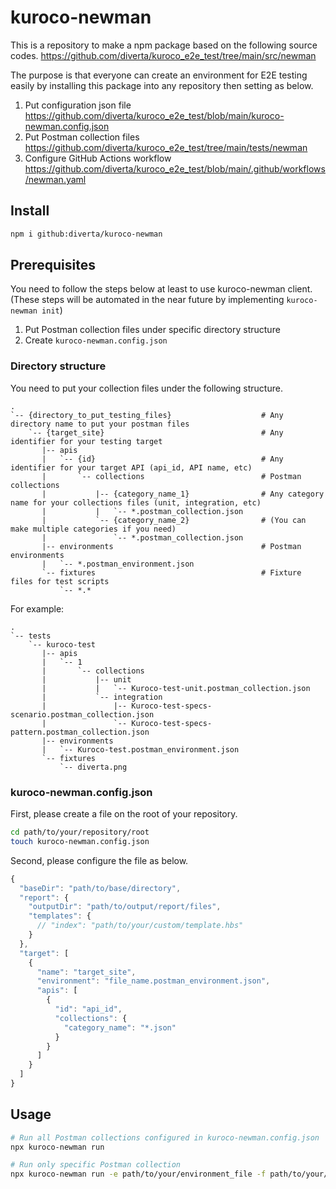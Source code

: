 # kuroco-newman

This is a repository to make a npm package based on the following source codes.
https://github.com/diverta/kuroco_e2e_test/tree/main/src/newman

The purpose is that everyone can create an environment for E2E testing easily by installing this package into any repository then setting as below.

1. Put configuration json file  
  https://github.com/diverta/kuroco_e2e_test/blob/main/kuroco-newman.config.json
2. Put Postman collection files  
  https://github.com/diverta/kuroco_e2e_test/tree/main/tests/newman
3. Configure GitHub Actions workflow  
  https://github.com/diverta/kuroco_e2e_test/blob/main/.github/workflows/newman.yaml

## Install
```sh
npm i github:diverta/kuroco-newman
```

## Prerequisites
You need to follow the steps below at least to use kuroco-newman client.  
(These steps will be automated in the near future by implementing `kuroco-newman init`)

1. Put Postman collection files under specific directory structure
2. Create `kuroco-newman.config.json`

### Directory structure
You need to put your collection files under the following structure.

```
.
`-- {directory_to_put_testing_files}                    # Any directory name to put your postman files
    `-- {target_site}                                   # Any identifier for your testing target
       |-- apis
       |   `-- {id}                                     # Any identifier for your target API (api_id, API name, etc)
       |       `-- collections                          # Postman collections
       |           |-- {category_name_1}                # Any category name for your collections files (unit, integration, etc)
       |           |   `-- *.postman_collection.json
       |           `-- {category_name_2}                # (You can make multiple categories if you need)
       |               `-- *.postman_collection.json
       |-- environments                                 # Postman environments
       |   `-- *.postman_environment.json
       `-- fixtures                                     # Fixture files for test scripts
           `-- *.*
```

For example:
```
.
`-- tests
    `-- kuroco-test
       |-- apis
       |   `-- 1
       |       `-- collections
       |           |-- unit
       |           |   `-- Kuroco-test-unit.postman_collection.json
       |           `-- integration
       |               |-- Kuroco-test-specs-scenario.postman_collection.json
       |               `-- Kuroco-test-specs-pattern.postman_collection.json
       |-- environments
       |   `-- Kuroco-test.postman_environment.json
       `-- fixtures
           `-- diverta.png
```

### kuroco-newman.config.json

First, please create a file on the root of your repository.

```sh
cd path/to/your/repository/root
touch kuroco-newman.config.json
```

Second, please configure the file as below.
```js
{
  "baseDir": "path/to/base/directory",
  "report": {
    "outputDir": "path/to/output/report/files",
    "templates": {
      // "index": "path/to/your/custom/template.hbs"
    }
  },
  "target": [
    {
      "name": "target_site",
      "environment": "file_name.postman_environment.json",
      "apis": [
        {
          "id": "api_id",
          "collections": {
            "category_name": "*.json"
          }
        }
      ]
    }
  ]
}
```

## Usage

```sh
# Run all Postman collections configured in kuroco-newman.config.json
npx kuroco-newman run

# Run only specific Postman collection
npx kuroco-newman run -e path/to/your/environment_file -f path/to/your/collection_file
```
```
